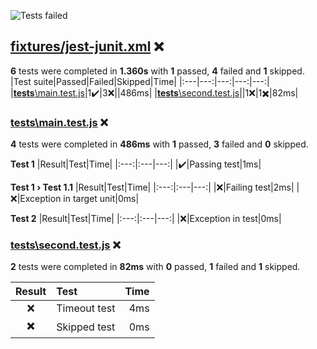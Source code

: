 ![Tests failed](https://img.shields.io/badge/tests-1%20passed%2C%204%20failed%2C%201%20skipped-critical)
## <a id="user-content-r0" href="#r0">fixtures/jest-junit.xml</a> ❌
**6** tests were completed in **1.360s** with **1** passed, **4** failed and **1** skipped.
|Test suite|Passed|Failed|Skipped|Time|
|:---|---:|---:|---:|---:|
|[__tests__\main.test.js](#r0s0)|1✔️|3❌||486ms|
|[__tests__\second.test.js](#r0s1)||1❌|1✖️|82ms|
### <a id="user-content-r0s0" href="#r0s0">__tests__\main.test.js</a> ❌
**4** tests were completed in **486ms** with **1** passed, **3** failed and **0** skipped.

**Test 1**
|Result|Test|Time|
|:---:|:---|---:|
|✔️|Passing test|1ms|

**Test 1 › Test 1.1**
|Result|Test|Time|
|:---:|:---|---:|
|❌|Failing test|2ms|
|❌|Exception in target unit|0ms|

**Test 2**
|Result|Test|Time|
|:---:|:---|---:|
|❌|Exception in test|0ms|
### <a id="user-content-r0s1" href="#r0s1">__tests__\second.test.js</a> ❌
**2** tests were completed in **82ms** with **0** passed, **1** failed and **1** skipped.

|Result|Test|Time|
|:---:|:---|---:|
|❌|Timeout test|4ms|
|✖️|Skipped test|0ms|